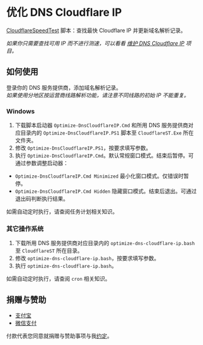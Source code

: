 # 优化 DNS Cloudflare IP
[CloudflareSpeedTest](https://github.com/XIU2/CloudflareSpeedTest) 脚本：查找最快 Cloudflare IP 并更新域名解析记录。

_如果你只需要查找可用 IP 而不进行测速，可以看看 [维护 DNS Cloudflare IP](https://github.com/CrazyBoyFeng/maintain_dns_cloudflare_ip) 项目。_

## 如何使用
登录你的 DNS 服务提供商，添加域名解析记录。  
_如果使用分地区按运营商线路解析功能，请注意不同线路的初始 IP 不能重复。_

### Windows
1. 下载脚本启动器 `Optimize-DnsCloudflareIP.Cmd` 和所用 DNS 服务提供商对应目录内的 `Optimize-DnsCloudflareIP.PS1` 脚本至 `CloudflareST.Exe` 所在文件夹。  
2. 修改 `Optimize-DnsCloudflareIP.PS1`，按要求填写参数。
3. 执行 `Optimize-DnsCloudflareIP.Cmd`。默认常规窗口模式。结束后暂停。可通过参数调整启动器：
* `Optimize-DnsCloudflareIP.Cmd Minimized` 最小化窗口模式。仅错误时暂停。
* `Optimize-DnsCloudflareIP.Cmd Hidden` 隐藏窗口模式。结束后退出。可通过退出码判断执行结果。

如需自动定时执行，请查阅任务计划相关知识。

### 其它操作系统
1. 下载所用 DNS 服务提供商对应目录内的 `optimize-dns-cloudflare-ip.bash` 至 `CloudflareST` 所在目录。  
2. 修改 `optimize-dns-cloudflare-ip.bash`，按要求填写参数。  
3. 执行 `optimize-dns-cloudflare-ip.bash`。

如需自动定时执行，请查阅 `cron` 相关知识。

## 捐赠与赞助
* [支付宝](https://user-images.githubusercontent.com/1733254/110204402-bbcabc80-7ead-11eb-8bbc-9be2041214c2.png)
* [微信支付](https://user-images.githubusercontent.com/1733254/110204405-bd948000-7ead-11eb-9c8a-13094e252d7a.png)

付款代表您同意就捐赠与赞助事项与我[约定](https://gist.github.com/CrazyBoyFeng/a53994e5cfb129110c150fb6ea802a87#file-donationandsponsorshipagreement-md)。
